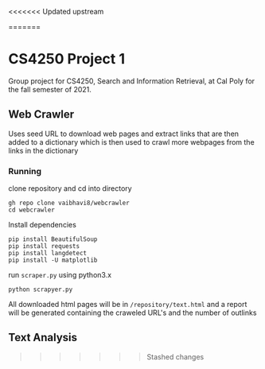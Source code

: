 <<<<<<< Updated upstream
 
=======
# CS4250 Project 1

Group project for CS4250, Search and Information Retrieval, at Cal Poly for the fall semester of 2021.

## Web Crawler

Uses seed URL to download web pages and extract links that are then added to a dictionary which is then used to crawl more webpages from the links in the dictionary

### Running

clone repository and cd into directory

    gh repo clone vaibhavi8/webcrawler
    cd webcrawler

Install dependencies

    pip install BeautifulSoup
    pip install requests
    pip install langdetect
    pip install -U matplotlib

run `scraper.py` using python3.x

    python scrapyer.py

All downloaded html pages will be in `/repository/text.html` and a report will be generated containing the craweled URL's and the number of outlinks

## Text Analysis
>>>>>>> Stashed changes
